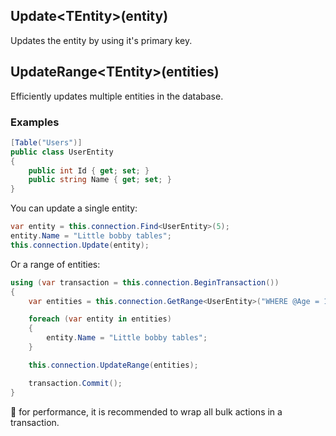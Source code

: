 ## Update&lt;TEntity&gt;(entity)
Updates the entity by using it's primary key.

## UpdateRange&lt;TEntity&gt;(entities)
Efficiently updates multiple entities in the database.

### Examples
```csharp
[Table("Users")]
public class UserEntity
{
    public int Id { get; set; }
    public string Name { get; set; }
}
```

You can update a single entity:
```csharp
var entity = this.connection.Find<UserEntity>(5);
entity.Name = "Little bobby tables";
this.connection.Update(entity);
```

Or a range of entities:
```csharp
using (var transaction = this.connection.BeginTransaction())
{
    var entities = this.connection.GetRange<UserEntity>("WHERE @Age = 10");

    foreach (var entity in entities)
    {
        entity.Name = "Little bobby tables";
    }

    this.connection.UpdateRange(entities);

    transaction.Commit();
}
```

:memo: for performance, it is recommended to wrap all bulk actions in a transaction.